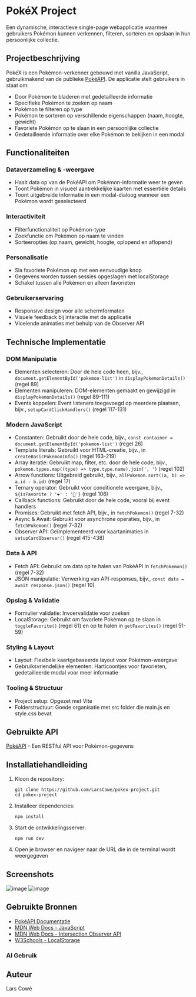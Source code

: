 # PokéX Project

Een dynamische, interactieve single-page webapplicatie waarmee gebruikers Pokémon kunnen verkennen, filteren, sorteren en opslaan in hun persoonlijke collectie.

## Projectbeschrijving

PokéX is een Pokémon-verkenner gebouwd met vanilla JavaScript, gebruikmakend van de publieke [PokéAPI](https://pokeapi.co/). De applicatie stelt gebruikers in staat om:

- Door Pokémon te bladeren met gedetailleerde informatie
- Specifieke Pokémon te zoeken op naam
- Pokémon te filteren op type
- Pokémon te sorteren op verschillende eigenschappen (naam, hoogte, gewicht)
- Favoriete Pokémon op te slaan in een persoonlijke collectie
- Gedetailleerde informatie over elke Pokémon te bekijken in een modal

## Functionaliteiten

### Dataverzameling & -weergave

- Haalt data op van de PokéAPI om Pokémon-informatie weer te geven
- Toont Pokémon in visueel aantrekkelijke kaarten met essentiële details
- Toont uitgebreide informatie in een modal-dialoog wanneer een Pokémon wordt geselecteerd

### Interactiviteit

- Filterfunctionaliteit op Pokémon-type
- Zoekfunctie om Pokémon op naam te vinden
- Sorteeropties (op naam, gewicht, hoogte, oplopend en aflopend)

### Personalisatie

- Sla favoriete Pokémon op met een eenvoudige knop
- Gegevens worden tussen sessies opgeslagen met localStorage
- Schakel tussen alle Pokémon en alleen favorieten

### Gebruikerservaring

- Responsive design voor alle schermformaten
- Visuele feedback bij interactie met de applicatie
- Vloeiende animaties met behulp van de Observer API

## Technische Implementatie

### DOM Manipulatie

- Elementen selecteren: Door de hele code heen, bijv., `document.getElementById('pokemon-list')` in `displayPokemonDetails()` (regel 89)
- Elementen manipuleren: DOM-elementen gemaakt en gewijzigd in `displayPokemonDetails()` (regel 89-111)
- Events koppelen: Event listeners toegevoegd op meerdere plaatsen, bijv., `setupCardClickHandlers()` (regel 117-131)

### Modern JavaScript

- Constanten: Gebruikt door de hele code, bijv., `const container = document.getElementById('pokemon-list')` (regel 26)
- Template literals: Gebruikt voor HTML-creatie, bijv., in `createBasicPokemonInfo()` (regel 163-219)
- Array iteratie: Gebruikt map, filter, etc. door de hele code, bijv., `pokemon.types.map((type) => type.type.name).join(', ')` (regel 102)
- Arrow functions: Uitgebreid gebruikt, bijv., `allPokemon.sort((a, b) => a.id - b.id)` (regel 17)
- Ternary operator: Gebruikt voor conditionele weergave, bijv., `${isFavorite ? '❤️' : '🤍'}` (regel 106)
- Callback functions: Gebruikt door de hele code, vooral bij event handlers
- Promises: Gebruikt met fetch API, bijv., in `fetchPokemon()` (regel 7-32)
- Async & Await: Gebruikt voor asynchrone operaties, bijv., in `fetchPokemon()` (regel 7-32)
- Observer API: Geïmplementeerd voor kaartanimaties in `setupCardObserver()` (regel 415-438)

### Data & API

- Fetch API: Gebruikt om data op te halen van PokéAPI in `fetchPokemon()` (regel 7-32)
- JSON manipulatie: Verwerking van API-responses, bijv., `const data = await response.json()` (regel 10)

### Opslag & Validatie

- Formulier validatie: Invoervalidatie voor zoeken
- LocalStorage: Gebruikt om favoriete Pokémon op te slaan in `toggleFavorite()` (regel 61) en op te halen in `getFavorites()` (regel 51-59)

### Styling & Layout

- Layout: Flexibele kaartgebaseerde layout voor Pokémon-weergave
- Gebruiksvriendelijke elementen: Harticoontjes voor favorieten, gedetailleerde modal voor meer informatie

### Tooling & Structuur

- Project setup: Opgezet met Vite
- Folderstructuur: Goede organisatie met src folder die main.js en style.css bevat

## Gebruikte API

[PokéAPI](https://pokeapi.co/) - Een RESTful API voor Pokémon-gegevens

## Installatiehandleiding

1. Kloon de repository:

   ```
   git clone https://github.com/LarsCowe/pokex-project.git
   cd pokex-project
   ```

2. Installeer dependencies:

   ```
   npm install
   ```

3. Start de ontwikkelingsserver:

   ```
   npm run dev
   ```

4. Open je browser en navigeer naar de URL die in de terminal wordt weergegeven

## Screenshots

![image](https://github.com/user-attachments/assets/240b01de-3377-4557-bb55-0de37f421395)
![image](https://github.com/user-attachments/assets/9d607084-b4ed-4284-a427-bec7fa92781d)



## Gebruikte Bronnen

- [PokéAPI Documentatie](https://pokeapi.co/docs/v2)
- [MDN Web Docs - JavaScript](https://developer.mozilla.org/en-US/docs/Web/JavaScript)
- [MDN Web Docs - Intersection Observer API](https://developer.mozilla.org/en-US/docs/Web/API/Intersection_Observer_API)
- [W3Schools - LocalStorage](https://www.w3schools.com/jsref/prop_win_localstorage.asp)

### AI Gebruik

## Auteur

Lars Cowé
